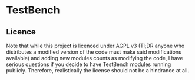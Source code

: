 # TestBench
## Licence
Note that while this project is licenced under AGPL v3 (Tl;DR anyone who distributes a modified version of the code must make said modifications available) and adding new modules counts as modifying the code, I have serious questions if you decide to have TestBench modules running publicly. Therefore, realistically the license should not be a hindrance at all.

